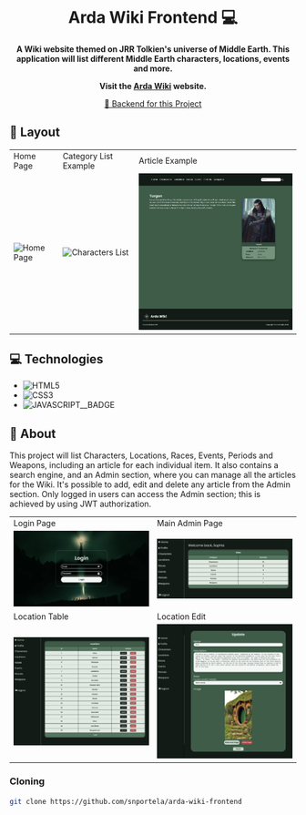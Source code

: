 [JAVASCRIPT__BADGE]: https://img.shields.io/badge/Javascript-000?style=for-the-badge&logo=javascript
[CSS3]: https://img.shields.io/badge/css3-%231572B6.svg?style=for-the-badge&logo=css3&logoColor=white
[HTML5]: https://img.shields.io/badge/html5-%23E34F26.svg?style=for-the-badge&logo=html5&logoColor=white
[LINK]: https://arda-wiki.pages.dev/

<h1 align="center" style="font-weight: bold;">Arda Wiki Frontend 💻</h1>

<p align="center">
    <b>A Wiki website themed on JRR Tolkien's universe of Middle Earth. This application will list different Middle Earth characters, locations, events and more.</b>
</p>
<p align="center">
  <b>Visit the <a href="https://arda-wiki.pages.dev/" >Arda Wiki</a> website.</b>
</p>

<p align="center">
    <a href="https://github.com/snportela/arda-wiki-backend">📱 Backend for this Project</a>
</p>

<h2 id="layout">🎨 Layout</h2>

<table>
  <tr>
    <td>Home Page</td>
     <td>Category List Example</td>
     <td>Article Example</td>
  </tr>
  <tr>
    <td><img src="./.github/home-page.png" alt="Home Page" width="400px"></td>
    <td><img src="./.github/characters-page.png" alt="Characters List" width="400px"></td>
    <td><img src="./.github/character-article-example.png" alt="Character Article Example" width="400px"></td>
  </tr>
 </table>

<h2 id="technologies">💻 Technologies</h2>

- ![HTML5]
- ![CSS3]
- ![JAVASCRIPT__BADGE]

<h2 id="about">📌 About</h2>

<p>
  This project will list Characters, Locations, Races, Events, Periods and Weapons, including an article for each individual item. It also contains a search engine, and an Admin section, where you can manage all the articles for the Wiki. It's possible to add, edit and delete any article from the Admin section. Only logged in users can access the Admin section; this is achieved by using JWT authorization.
</p>

<table align="center">
  <tr>
    <td>Login Page</td>
     <td>Main Admin Page</td>
  </tr>
  <tr>
    <td><img src=".github\login-page.png" alt="Home Page" width="500px"></td>
    <td><img src="./.github/admin-home-page.png" alt="Characters List" width="500px"></td>
  </tr>
  <tr>
     <td>Location Table</td>
     <td>Location Edit</td>
  </tr>
  <tr>
    <td><img src=".github\manage-locations-page.png" alt="Character Article Example" width="500px"></td>
    <td><img src="./.github/edit-location-page.png" alt="Character Article Example" width="500px"></td>
  </tr>
 </table>

<h3>Cloning</h3>

```bash
git clone https://github.com/snportela/arda-wiki-frontend
```
